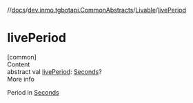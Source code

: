 //[docs](../../../index.md)/[dev.inmo.tgbotapi.CommonAbstracts](../index.md)/[Livable](index.md)/[livePeriod](live-period.md)



# livePeriod  
[common]  
Content  
abstract val [livePeriod](live-period.md): [Seconds](../../dev.inmo.tgbotapi.types/index.md#%5Bdev.inmo.tgbotapi.types%2FSeconds%2F%2F%2FPointingToDeclaration%2F%5D%2FClasslikes%2F625018081)?  
More info  


Period in [Seconds](../../dev.inmo.tgbotapi.types/index.md#%5Bdev.inmo.tgbotapi.types%2FSeconds%2F%2F%2FPointingToDeclaration%2F%5D%2FClasslikes%2F625018081)

  



